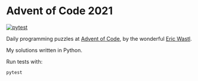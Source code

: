 # Advent of Code 2021

[![pytest](https://github.com/patkub/advent-of-code-2021/actions/workflows/pytest.yml/badge.svg)](https://github.com/patkub/advent-of-code-2021/actions/workflows/pytest.yml)

Daily programming puzzles at [Advent of Code](https://adventofcode.com/), by the wonderful [Eric Wastl](http://was.tl/).

My solutions written in Python.

Run tests with:
```
pytest
```
